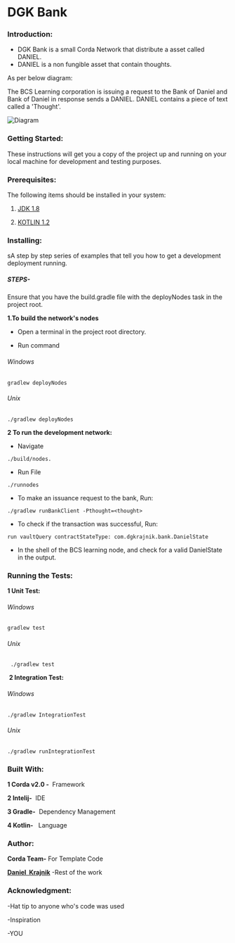  # DGK Bank

### Introduction:
- DGK Bank is a small Corda Network that distribute a asset called DANIEL. 
- DANIEL is a non fungible asset that contain thoughts.

As per below diagram:

The BCS Learning corporation is issuing a request to the Bank of Daniel and Bank of Daniel in response sends a DANIEL. DANIEL contains a piece of text called a 'Thought'.

![Diagram](danielcorda.png)



### Getting Started:
These instructions will get you a copy of the project up and running on your local machine for development and testing purposes.  



### Prerequisites: 

The following items should be installed in your system: 

1.  [JDK 1.8](https://docs.oracle.com/javase/8/docs/technotes/guides/install/install_overview.html)
 

2.  [KOTLIN 1.2](https://kotlinlang.org/docs/tutorials/command-line.html)

### Installing: 
sA step by step series of examples that tell you how to get a development deployment running. 
##### STEPS- 
Ensure that you have the build.gradle file with the deployNodes task in the project root. 

**1.To build the network's nodes** 

- Open a terminal in the project root directory.
 

- Run command
###### Windows
```
gradlew deployNodes
```
###### Unix
```
./gradlew deployNodes
```

**2 To run the development network:** 

- Navigate

```
./build/nodes.
```

- Run File 

```
./runnodes
```

- To make an issuance request to the bank, Run: 

```
./gradlew runBankClient -Pthought=<thought>
```

- To check if the transaction was successful, Run:

```
run vaultQuery contractStateType: com.dgkrajnik.bank.DanielState
```

- In the shell of the BCS learning node, and check for a valid DanielState in the output.


### Running the Tests: 
  **1 Unit Test:**
###### Windows
```
gradlew test
```
###### Unix
```
 ./gradlew test
 ```

 **2 Integration Test:**
 ###### Windows
 ```
 ./gradlew IntegrationTest
 ```
 ###### Unix
 ```
 ./gradlew runIntegrationTest
 ```

### Built With: 
**1 Corda v2.0 -**  Framework 

**2 Intelij-**  IDE 

**3 Gradle-**  Dependency Management 

**4 Kotlin-**   Language 

### Author: 
**Corda Team-** For Template Code 

[**Daniel  Krajnik**](daniel.krajnik@bcstechnology.com.au) -Rest of the work 
 
 
 
### Acknowledgment:
-Hat tip to anyone who's code was used  
  
-Inspiration  
  
-YOU 














